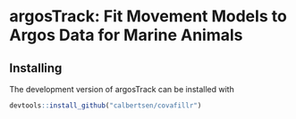 argosTrack: Fit Movement Models to Argos Data for Marine Animals
================================================================

Installing
----------

<!-- covafillr version can be installed from CRAN with -->
The development version of argosTrack can be installed with

``` r
devtools::install_github("calbertsen/covafillr")
```
